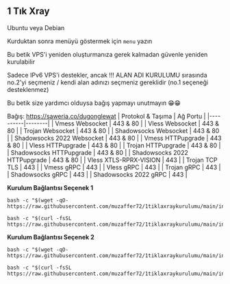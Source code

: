 ## 1 Tık Xray
Ubuntu veya Debian

Kurduktan sonra menüyü göstermek için `menu` yazın

Bu betik VPS'i yeniden oluşturmanıza gerek kalmadan güvenle yeniden kurulabilir

Sadece IPv6 VPS'i destekler, ancak !!! ALAN ADI KURULUMU sırasında no.2'yi seçmeniz / kendi alan adınızı seçmeniz gereklidir (no.1 seçeneği desteklenmez)

Bu betik size yardımcı olduysa bağış yapmayı unutmayın 😁😁

Bağış: https://saweria.co/dugonglewat
| Protokol & Taşıma | Ağ Portu |
|----------|--------|
| Vmess Websocket | 443 & 80 |
| Vless Websocket | 443 & 80 |
| Trojan Websocket | 443 & 80 |
| Shadowsocks Websocket | 443 & 80 |
| Shadowsocks 2022 Websocket | 443 & 80 |
| Vmess HTTPupgrade | 443 & 80 |
| Vless HTTPupgrade | 443 & 80 |
| Trojan HTTPupgrade | 443 & 80 |
| Shadowsocks HTTPupgrade | 443 & 80 |
| Shadowsocks 2022 HTTPupgrade | 443 & 80 |
| Vless XTLS-RPRX-VISION | 443 |
| Trojan TCP TLS | 443 |
| Vmess gRPC | 443 |
| Vless gRPC | 443 |
| Trojan gRPC | 443 |
| Shadowsocks gRPC | 443 |
| Shadowsocks 2022 gRPC | 443 |

**Kurulum Bağlantısı Seçenek 1**
```
bash -c "$(wget -qO- https://raw.githubusercontent.com/muzaffer72/1tiklaxraykurulumu/main/install.sh)"
```
```
bash -c "$(curl -fsSL https://raw.githubusercontent.com/muzaffer72/1tiklaxraykurulumu/main/install.sh)"
```


**Kurulum Bağlantısı Seçenek 2**
```
bash -c "$(wget -qO- https://raw.githubusercontent.com/muzaffer72/1tiklaxraykurulumu/main/install2.sh)"
```
```
bash -c "$(curl -fsSL https://raw.githubusercontent.com/muzaffer72/1tiklaxraykurulumu/main/install2.sh)"
```
